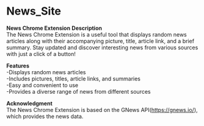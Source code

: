 # News_Site
**News Chrome Extension** 
**Description**  
The News Chrome Extension is a useful tool that displays random news articles along with their accompanying picture, title, article link, and a brief summary. Stay updated and discover interesting news from various sources with just a click of a button!  
  
**Features**  
-Displays random news articles  
-Includes pictures, titles, article links, and summaries  
-Easy and convenient to use  
-Provides a diverse range of news from different sources  
  
**Acknowledgment**  
The News Chrome Extension is based on the GNews API(https://gnews.io/), which provides the news data.  

